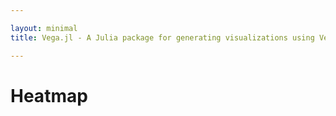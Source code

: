 ```yaml
---

layout: minimal
title: Vega.jl - A Julia package for generating visualizations using Vega

---
```


# Heatmap